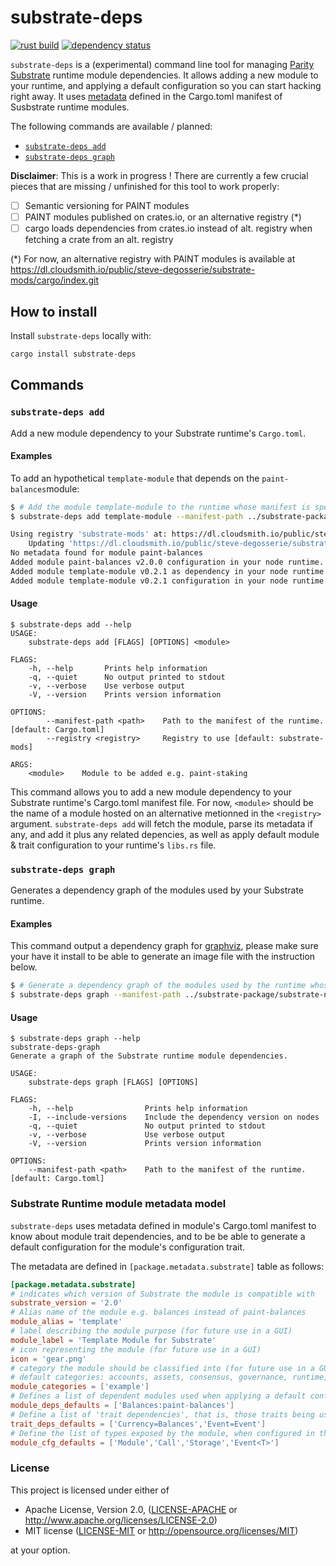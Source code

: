 substrate-deps
==============

[![rust build](https://github.com/stiiifff/substrate-deps/workflows/rust/badge.svg)](https://github.com/stiiifff/substrate-deps/actions)
[![dependency status](https://deps.rs/repo/github/stiiifff/substrate-deps/status.svg)](https://deps.rs/repo/github/stiiifff/substrate-deps)

`substrate-deps` is a (experimental) command line tool for managing [Parity Substrate](http://substrate.dev) runtime module dependencies.
It allows adding a new module to your runtime, and applying a default configuration so you can start hacking right away.
It uses [metadata](#Substrate-Runtime-module-metadata-model) defined in the Cargo.toml manifest of Susbstrate runtime modules.

The following commands are available / planned:

- [`substrate-deps add`](#substrate-deps-add)
- [`substrate-deps graph`](#substrate-deps-graph)

**Disclaimer**: This is a work in progress ! There are currently a few crucial pieces that are missing / unfinished for this tool to work properly:
- [ ] Semantic versioning for PAINT modules
- [ ] PAINT modules published on crates.io, or an alternative registry (*)
- [ ] cargo loads dependencies from crates.io instead of alt. registry when fetching a crate from an alt. registry

(*) For now, an alternative registry with PAINT modules is available at https://dl.cloudsmith.io/public/steve-degosserie/substrate-mods/cargo/index.git

## How to install

Install `substrate-deps` locally with:
```bash
cargo install substrate-deps
```

## Commands

### `substrate-deps add`

Add a new module dependency to your Substrate runtime's `Cargo.toml`.

#### Examples

To add an hypothetical `template-module` that depends on the `paint-balances`module:
```sh
$ # Add the module template-module to the runtime whose manifest is specified as argument, using the specified alternative registry.
$ substrate-deps add template-module --manifest-path ../substrate-package/substrate-node-template/runtime/Cargo.toml --registry substrate-mods

Using registry 'substrate-mods' at: https://dl.cloudsmith.io/public/steve-degosserie/substrate-mods/cargo/index.git
    Updating 'https://dl.cloudsmith.io/public/steve-degosserie/substrate-mods/cargo/index.git' index
No metadata found for module paint-balances
Added module paint-balances v2.0.0 configuration in your node runtime.
Added module template-module v0.2.1 as dependency in your node runtime manifest.
Added module template-module v0.2.1 configuration in your node runtime.
```

#### Usage

```plain
$ substrate-deps add --help
USAGE:
    substrate-deps add [FLAGS] [OPTIONS] <module>

FLAGS:
    -h, --help       Prints help information
    -q, --quiet      No output printed to stdout
    -v, --verbose    Use verbose output
    -V, --version    Prints version information

OPTIONS:
        --manifest-path <path>    Path to the manifest of the runtime. [default: Cargo.toml]
        --registry <registry>     Registry to use [default: substrate-mods]

ARGS:
    <module>    Module to be added e.g. paint-staking
```

This command allows you to add a new module dependency to your Substrate runtime's Cargo.toml manifest file. For now, `<module>` should be the name of a module hosted on an alternative metionned in the `<registry>` argument. `substrate-deps add` will fetch the module, parse its metadata if any, and add it plus any related depencies, as well as apply default module & trait configuration to your runtime's `libs.rs` file.

### `substrate-deps graph`

Generates a dependency graph of the modules used by your Substrate runtime.

#### Examples

This command output a dependency graph for [graphviz](https://graphviz.gitlab.io/download/), please make sure your have it install to be able to generate an image file with the instruction below.

```sh
$ # Generate a dependency graph of the modules used by the runtime whose manifest is specified as argument and pipe it to the dot command to generate an image file.
$ substrate-deps graph --manifest-path ../substrate-package/substrate-node-template/runtime/Cargo.toml | dot -Tpng > graph.png
```

#### Usage
```plain
$ substrate-deps graph --help
substrate-deps-graph
Generate a graph of the Substrate runtime module dependencies.

USAGE:
    substrate-deps graph [FLAGS] [OPTIONS]

FLAGS:
    -h, --help                Prints help information
    -I, --include-versions    Include the dependency version on nodes
    -q, --quiet               No output printed to stdout
    -v, --verbose             Use verbose output
    -V, --version             Prints version information

OPTIONS:
    --manifest-path <path>    Path to the manifest of the runtime. [default: Cargo.toml]
```

### Substrate Runtime module metadata model

`substrate-deps` uses metadata defined in module's Cargo.toml manifest to know about module trait dependencies, and to be be able to generate a default configuration for the module's configuration trait.

The metadata are defined in `[package.metadata.substrate]` table as follows:
```toml
[package.metadata.substrate]
# indicates which version of Substrate the module is compatible with
substrate_version = '2.0'
# Alias name of the module e.g. balances instead of paint-balances
module_alias = 'template'
# label describing the module purpose (for future use in a GUI)
module_label = 'Template Module for Substrate'
# icon representing the module (for future use in a GUI)
icon = 'gear.png'
# category the module should be classified into (for future use in a GUI)
# default categories: accounts, assets, consensus, governance, runtime, smart contracts, example
module_categories = ['example']
# Defines a list of dependent modules used when applying a default configuration for the current module. The modules referenced here will be added as dependencies in the runtime's manifest (in addition to the request module).
module_deps_defaults = ['Balances:paint-balances']
# Define a list of 'trait dependencies', that is, those traits being used when applying a default configuration for the module's configuration trait in the runtime lib.rs file.
trait_deps_defaults = ['Currency=Balances','Event=Event']
# Define the list of types exposed by the module, when configured in the construct_runtime! macro in the the runtime's lib.rs file.
module_cfg_defaults = ['Module','Call','Storage','Event<T>']
```

### License

This project is licensed under either of

 * Apache License, Version 2.0, ([LICENSE-APACHE](LICENSE-APACHE) or
   http://www.apache.org/licenses/LICENSE-2.0)
 * MIT license ([LICENSE-MIT](LICENSE-MIT) or
   http://opensource.org/licenses/MIT)

at your option.
